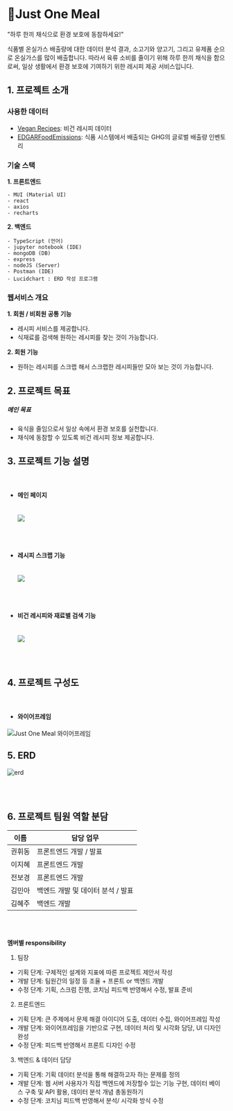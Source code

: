 # 🌱Just One Meal
"하루 한끼 채식으로 환경 보호에 동참하세요!"

식품별 온실가스 배출량에 대한 데이터 분석 결과,
소고기와 양고기, 그리고 유제품 순으로 온실가스를 많이 배출합니다.
따라서 육류 소비를 줄이기 위해 하루 한끼 채식을 함으로써,
일상 생활에서 환경 보호에 기여하기 위한 레시피 제공 서비스입니다.


## 1. 프로젝트 소개

### 사용한 데이터
  - [Vegan Recipes](https://www.kaggle.com/datasets/rodrigoazs/vegan-recipes): 비건 레시피 데이터  
  - [EDGARFoodEmissions](https://www.kaggle.com/datasets/amandaroseknudsen/edgarfoodemissions): 식품 시스템에서 배출되는 GHG의 글로벌 배출량 인벤토리
  

### 기술 스택

**1. 프론트엔드**

    - MUI (Material UI)
    - react
    - axios
    - recharts

**2. 백엔드**

    - TypeScript (언어)
    - jupyter notebook (IDE)
    - mongoDB (DB)
    - express 
    - nodeJS (Server)
    - Postman (IDE)
    - Lucidchart : ERD 작성 프로그램

### 웹서비스 개요

**1. 회원 / 비회원 공통 기능**

* 레시피 서비스를 제공합니다.
* 식재료를 검색해 원하는 레시피를 찾는 것이 가능합니다.

**2. 회원 기능**

* 원하는 레시피를 스크랩 해서 스크랩한 레시피들만 모아 보는 것이 가능합니다. 


## 2. 프로젝트 목표

#####  메인 목표

* 육식을 줄임으로서 일상 속에서 환경 보호를 실천합니다.
* 채식에 동참할 수 있도록 비건 레시피 정보 제공합니다.


## 3. 프로젝트 기능 설명

<br>
 
  - #### 메인 페이지 <br><br>

     <img src="https://user-images.githubusercontent.com/100846243/216641952-ca9ddb67-1139-4c74-8a43-08e6ecf4c57f.gif" />

<br><br>

  - #### 레시피 스크랩 기능 <br><br>

    <img src="https://user-images.githubusercontent.com/100846243/216641942-a42ddf91-5bdc-424e-b462-0a19980c1339.gif" />

<br><br>

  - #### 비건 레시피와 재료별 검색 기능 <br><br>

    <img src="https://user-images.githubusercontent.com/100846243/216641959-66681a23-d033-4663-9df6-477a6a266a91.gif" />

<br>
<br>

## 4. 프로젝트 구성도

<br>

- ####  와이어프레임

![Just One Meal 와이어프레임](https://kdt-gitlab.elice.io/ai_track/class05/data_project/team11/uploads/8f2216ad12358af6c7b5df064d8e457a/%EC%99%80%EC%9D%B4%EC%96%B4%ED%94%84%EB%A0%88%EC%9E%84.JPG)


## 5. ERD
![erd](https://kdt-gitlab.elice.io/ai_track/class05/data_project/team11/uploads/e9c46086e14c3299349a5f6e10f32a60/11%ED%8C%80_erd.JPG)

<br>
<br>

## 6. 프로젝트 팀원 역할 분담

| 이름   | 담당 업무                        |
| ------ | ------------------------------- |
| 권휘동 | 프론트엔드 개발 / 발표           |
| 이지혜 | 프론트엔드 개발                  |
| 전보경 | 프론트엔드 개발                      |
| 김민아 | 백엔드 개발 및 데이터 분석 / 발표 |
| 김혜주 | 백엔드 개발 |

<br>
<br>

**멤버별 responsibility**

1. 팀장 

- 기획 단계: 구체적인 설계와 지표에 따른 프로젝트 제안서 작성
- 개발 단계: 팀원간의 일정 등 조율 + 프론트 or 백엔드 개발
- 수정 단계: 기획, 스크럼 진행, 코치님 피드백 반영해서 수정, 발표 준비

2. 프론트엔드 

- 기획 단계: 큰 주제에서 문제 해결 아이디어 도출, 데이터 수집, 와이어프레임 작성
- 개발 단계: 와이어프레임을 기반으로 구현, 데이터 처리 및 시각화 담당, UI 디자인 완성
- 수정 단계: 피드백 반영해서 프론트 디자인 수정

 3. 백엔드 & 데이터 담당  

- 기획 단계: 기획 데이터 분석을 통해 해결하고자 하는 문제를 정의
- 개발 단계: 웹 서버 사용자가 직접 백엔드에 저장할수 있는 기능 구현, 데이터 베이스 구축 및 API 활용, 데이터 분석 개념 총동원하기
- 수정 단계: 코치님 피드백 반영해서 분석/ 시각화 방식 수정
